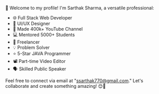 👋 Welcome to my profile! I'm Sarthak Sharma, a versatile professional:

- 🌐 Full Stack Web Developer
- 🎨 UI/UX Designer
- 🎥 Made 400k+ YouTube Channel
- 💻 Mentored 5000+ Students
- 💼 Freelancer
- 💡 Problem Solver
- ⭐ 5-Star JAVA Programmer
- 📽️ Part-time Video Editor
- 🗣️ Skilled Public Speaker

Feel free to connect via email at "ssarthak770@gmail.com." Let's collaborate and create something amazing! 😊🚀

<!---
saarthack/saarthack is a ✨ special ✨ repository because its `README.md` (this file) appears on your GitHub profile.
You can click the Preview link to take a look at your changes.
--->